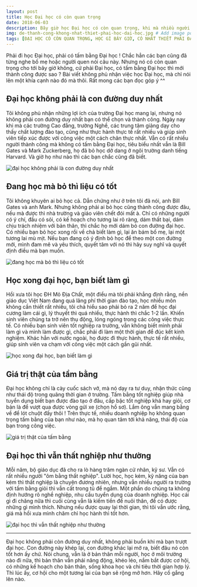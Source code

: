 ```yaml
---
layout: post
title: Học Đại học có còn quan trọng
date: 2018-06-03
description: Bây giờ học Đại học có còn quan trọng, khi mà nhiều người vẫn còn quan niệm, phải học Đại học, phải có bằng Đại học, thì sau này tương lai mới tốt lên được. Vậy điều ấy có còn đúng cho tới bây giờ không ?
img: de-thanh-cong-khong-nhat-thiet-phai-hoc-dai-hoc.jpg # Add image post (optional)
tags: [ĐẠI HỌC CÓ CÒN QUAN TRỌNG, HỌC GÌ BÂY GIỜ, CÓ NHẤT THIẾT PHẢI ĐẠI HỌC]
---
```

Phải đi học Đại học, phải có tấm bằng Đại học ! Chắc hẳn các bạn cũng đã từng nghe bố mẹ hoặc người quen nói câu này. Nhưng nó có còn quan trọng cho tới bây giờ không, cứ phải Đại học, có tấm bằng Đại học thì mới thành công được sao ? Bài viết không phủ nhận việc học Đại học, mà chỉ nói lên một khía cạnh nào đó mà thôi. Rất mong các bạn đọc góp ý ^^

## Đại học không phải là con đường duy nhất
Tôi không phủ nhận những lợi ích của trường Đại học mang lại, nhưng nó không phải con đường duy nhất bạn có thể chọn và thành công. Ngày nay khi mà các trường Cao đẳng, trường Nghề, các trung tâm giảng dạy cho thấy chất lượng đào tạo, cũng như thực hành thực tế rất nhiều và giúp sinh viên tiếp xúc được với công việc một cách chân thực nhất. Vẫn có rất nhiều người thành công mà không có tấm bằng Đại học, tiêu biểu nhất vẫn là Bill Gates và Mark Zuckerberg, họ đã bỏ học dở dang ở ngôi trường danh tiếng Harvard. Và giờ họ như nào thì các bạn chắc cũng đã biết.

![đại học không phải là con đường duy nhất]({{site.baseurl}}/assets/img/bill-gates-mark.jpg)

## Đang học mà bỏ thì liệu có tốt
Tôi không khuyên ai bỏ học cả. Dẫn chứng như ở trên tôi đã nói, anh Bill Gates và anh Mark. Nhưng không phải ai bỏ học cũng thành công được đâu, nếu mà được thì nhà trường và giáo viên chết đói mất à. Chỉ có những người có ý chí, đầu có sỏi, có kế hoạch cho tương lai rõ ràng, dám thất bại, dám chịu trách nhiệm với bản thân, thì chắc họ mới dám bỏ con đường đại học. Có nhiều bạn bỏ học xong rồi về chả biết làm gì, lại ăn bám bố mẹ, lại một tương lai mù mịt. Nếu bạn đang có ý định bỏ học để theo một con đường mới, mình đam mê và yêu thích, quyết tâm với nó thì hãy suy nghĩ và quyết định điều mà bạn muốn.

![đang học mà bỏ thì liệu có tốt]({{site.baseurl}}/assets/img/bo-hoc.jpg)

## Học xong đại học, bạn biết làm gì
Hồi xưa tôi học ĐH Mỏ Địa Chất, một điều mà tôi phải khẳng định rằng, nền giáo dục Việt Nam đang quá lãng phí thời gian đào tạo, học nhiều môn không cần thiết rất nhiều, tôi chả hiểu sao phải bỏ ra 2 năm để học đại cương làm cái gì, lý thuyết thì quá nhiều, thực hành thì chắc 1-2 lần. Khiến sinh viên chúng ta trở nên thụ động, lóng ngóng trong các công việc thực tế. Có nhiều bạn sinh viên tốt nghiệp ra trường, vẫn không biết mình phải làm gì và mình làm được gì, chắc phải đi làm một thời gian để đúc kết kinh nghiệm. Khác hẳn với nước ngoài, họ được đi thực hành, thực tế rất nhiều, giúp sinh viên va chạm với công việc một cách gần gũi nhất.

![học xong đại học, bạn biết làm gì]({{site.baseurl}}/assets/img/hoc-xong-ban-biet-lam-gi.jpg)

## Giá trị thật của tầm bằng
Đại học không chỉ là cày cuốc sách vở, mà nó dạy ra tư duy, nhận thức cũng như thái độ trong quãng thời gian ở trường. Tấm bằng tốt nghiệp giúp nhà tuyển dụng biết bạn được đào tạo ở đâu, cấp bậc tốt nghiệp khá hay giỏi, cơ bản là để vượt qua được vòng gửi xe (chọn hồ sơ). Lắm ông vẫn mang bằng về để lót chuột đấy thôi ! Trên thực tế, nhiều doanh nghiệp họ không quan trọng tấm bằng của bạn như nào, mà họ quan tâm tới khả năng, thái độ của bạn trong công việc.

![giá trị thật của tấm bằng]({{site.baseurl}}/assets/img/bang-dai-hoc.jpg)

## Đại học thì vẫn thất nghiệp như thường
Mỗi năm, bộ giáo dục đã cho ra lò hàng trăm ngàn cử nhân, kỹ sư. Vẫn có rất nhiều người "ôm bằng thất nghiệp". Lười học, học kém, kỹ năng của bạn kém thì thất nghiệp là chuyện đương nhiên, nhưng vẫn nhiều người ra trường với tấm bằng giỏi thì vẫn cất trong tủ để ngắm. Một phần do chúng ta không định hướng rõ nghề nghiệp, nhu cầu tuyển dụng của doanh nghiệp. Học cái gì đi chăng nữa thì cuối cùng vẫn là kiếm tiền để nuôi thân, để có được những gì mình thích. Nhưng nếu được quay lại thời gian, thì tôi vẫn ước rằng, giá mà hồi xưa mình chăm chỉ học hành thì tốt hơn.

![đại học thì vẫn thất nghiệp như thường]({{site.baseurl}}/assets/img/that-nghiep.jpg)

---

Đại học không phải còn đường duy nhất, không phải buồn khi mà bạn trượt đại học. Con đường này khép lại, con đường khác lại mở ra, biết đâu nó còn tốt hơn ấy chứ. Nói chung, vẫn là ở bản thân mỗi người, học ở môi trường nào đi nữa, thì bản thân vẫn phải năng động, khéo léo, nắm bắt được cơ hội, có những kế hoạch cho bản thân, sống khoa học và chi tiêu thời gian hợp lý. Thì lúc ấy, cơ hội cho một tương lai của bạn sẽ rộng mở hơn. Hãy cố gắng lên nào.